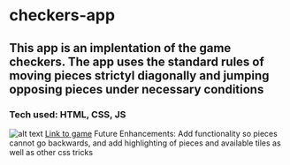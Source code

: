 # checkers-app
## This app is an implentation of the game checkers. The app uses the standard rules of moving pieces strictyl diagonally and jumping opposing pieces under necessary conditions
### Tech used: HTML, CSS, JS
![alt text](https://i.imgur.com/7EG1EAs.png)
[Link to game](https://dbhinton.github.io/checkers-app/)
Future Enhancements: Add functionality so pieces cannot go backwards, and add highlighting of pieces and available tiles as well as other css tricks
